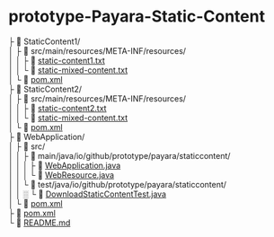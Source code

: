 # prototype-Payara-Static-Content

├ 📂 StaticContent1/  
│ ├ 📂 src/main/resources/META-INF/resources/  
│ │ ├ 📜 [static-content1.txt](StaticContent1/src/main/resources/META-INF/resources/static-content1.txt)  
│ │ └ 📜 [static-mixed-content.txt](StaticContent1/src/main/resources/META-INF/resources/static-mixed-content.txt)  
│ └ 📜 [pom.xml](StaticContent1/pom.xml)  
├ 📂 StaticContent2/  
│ ├ 📂 src/main/resources/META-INF/resources/  
│ │ ├ 📜 [static-content2.txt](StaticContent2/src/main/resources/META-INF/resources/static-content2.txt)  
│ │ └ 📜 [static-mixed-content.txt](StaticContent2/src/main/resources/META-INF/resources/static-mixed-content.txt)  
│ └ 📜 [pom.xml](StaticContent2/pom.xml)  
├ 📂 WebApplication/  
│ ├ 📂 src/  
│ │ ├ 📂 main/java/io/github/prototype/payara/staticcontent/  
│ │ │ ├ 📜 [WebApplication.java](WebApplication/src/main/java/io/github/prototype/payara/staticcontent/WebApplication.java)  
│ │ │ └ 📜 [WebResource.java](WebApplication/src/main/java/io/github/prototype/payara/staticcontent/WebResource.java)  
│ │ └ 📂 test/java/io/github/prototype/payara/staticcontent/  
│ │ ░ └ 📜 [DownloadStaticContentTest.java](WebApplication/src/test/java/io/github/prototype/payara/staticcontent/DownloadStaticContentTest.java)  
│ └ 📜 [pom.xml](WebApplication/pom.xml)  
├ 📜 [pom.xml](pom.xml)  
└ 📜 [README.md](README.md)  
